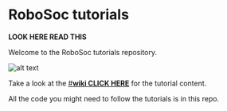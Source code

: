 
# RoboSoc tutorials

**LOOK HERE READ THIS**

Welcome to the RoboSoc tutorials repository.

![alt text](https://img1.wsimg.com/isteam/ip/7ebd6ca0-46d1-4981-8b0c-2022eab10d63/720px-Arduino_Logo.svg.png "arduino logo")


Take a look at the [#**wiki CLICK HERE**](https://github.com/Robosoc-Southampton/Tutorials/wiki) for the tutorial content.



All the code you might need to follow the tutorials is in this repo.
